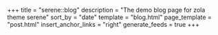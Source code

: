+++
title = "serene::blog"
description = "The demo blog page for zola theme serene"
sort_by = "date"
template = "blog.html"
page_template = "post.html"
insert_anchor_links = "right"
generate_feeds = true
+++